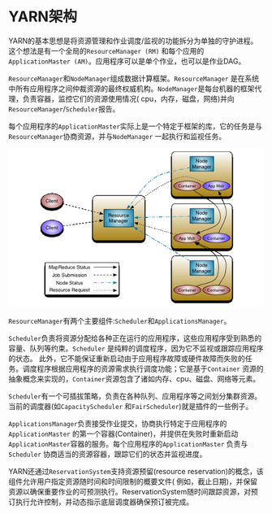# YARN架构

YARN的基本思想是将资源管理和作业调度/监视的功能拆分为单独的守护进程。这个想法是有一个全局的`ResourceManager (RM)`
和每个应用的`ApplicationMaster (AM)`。应用程序可以是单个作业，也可以是作业DAG。

`ResourceManager`和`NodeManager`组成数据计算框架。`ResourceManager`
是在系统中所有应用程序之间仲裁资源的最终权威机构。`NodeManager`是每台机器的框架代理，负责容器，监控它们的资源使用情况(
cpu，内存，磁盘，网络)并向`ResourceManager`/`Scheduler`报告。

每个应用程序的`ApplicationMaster`实际上是一个特定于框架的库，它的任务是与`ResourceManager`协商资源，并与`NodeManager`
一起执行和监视任务。

![](../../images/yarn/yarn-arch.png)

`ResourceManager`有两个主要组件:`Scheduler`和`ApplicationsManager`。

`Scheduler`负责将资源分配给各种正在运行的应用程序，这些应用程序受到熟悉的容量、队列等约束。`Scheduler`
是纯粹的调度程序，因为它不监视或跟踪应用程序的状态。
此外，它不能保证重新启动由于应用程序故障或硬件故障而失败的任务。调度程序根据应用程序的资源需求执行调度功能；它是基于`Container`
资源的抽象概念来实现的，`Container`资源包含了诸如内存、cpu、磁盘、网络等元素。

`Scheduler`有一个可插拔策略，负责在各种队列、应用程序等之间划分集群资源。当前的调度器(如`CapacityScheduler`
和`FairScheduler`)就是插件的一些例子。

`ApplicationsManager`负责接受作业提交，协商执行特定于应用程序的`ApplicationMaster`
的第一个容器(Container)，并提供在失败时重新启动`ApplicationMaster`容器的服务。每个应用程序的`ApplicationMaster`
负责与`Scheduler`
协商适当的资源容器，跟踪它们的状态并监视进度。

YARN还通过`ReservationSystem`支持资源预留(resource reservation)的概念，该组件允许用户指定资源随时间和时间限制的概要文件(
例如，截止日期)，并保留资源以确保重要作业的可预测执行。ReservationSystem随时间跟踪资源，对预订执行允许控制，并动态指示底层调度器确保预订被完成。

